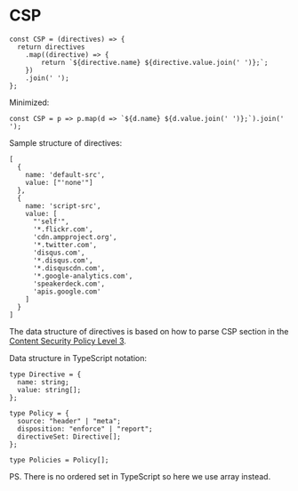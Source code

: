 # CSP

```
const CSP = (directives) => {
  return directives
    .map((directive) => {
    	return `${directive.name} ${directive.value.join(' ')};`;
    })
    .join(' ');
};
```

Minimized:

```
const CSP = p => p.map(d => `${d.name} ${d.value.join(' ')};`).join(' ');
```

Sample structure of directives:

```
[
  {
    name: 'default-src',
    value: ["'none'"]
  },
  {
    name: 'script-src',
    value: [
      "'self'",
      '*.flickr.com',
      'cdn.ampproject.org',
      '*.twitter.com',
      'disqus.com',
      '*.disqus.com',
      '*.disquscdn.com',
      '*.google-analytics.com',
      'speakerdeck.com',
      'apis.google.com'
    ]
  }
]

```

The data structure of directives is based on how to parse CSP section in the [Content Security Policy Level 3][p].

Data structure in TypeScript notation:

```
type Directive = {
  name: string;
  value: string[];
};

type Policy = {
  source: "header" | "meta";
  disposition: "enforce" | "report";
  directiveSet: Directive[];
};

type Policies = Policy[];
```

PS. There is no ordered set in TypeScript so here we use array instead.

[g]:https://w3c.github.io/webappsec-csp/#framework-policy
[p]:https://github.com/google/csp-evaluator/blob/master/csp.ts

